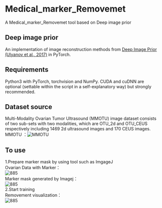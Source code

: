 # Medical_marker_Removemet  
A Medical_marker_Removemet tool based on Deep image prior  

## Deep image prior  
An implementation of image reconstruction methods from [Deep Image Prior (Ulyanov et al., 2017)](https://arxiv.org/abs/1711.10925) in PyTorch.  

## Requirements  
Python3 with PyTorch, torchvision and NumPy. CUDA and cuDNN are optional (settable within the script in a self-explanatory way) but strongly recommended.  

## Dataset source  
Multi-Modality Ovarian Tumor Ultrasound (MMOTU) image dataset consists of two sub-sets with two modalities, which are OTU_2d and OTU_CEUS respectively including 1469 2d ultrasound images and 170 CEUS images.  
MMOTU ：![MMOTU](https://github.com/cv516Buaa/MMOTU_DS2Net)

## To use
1.Prepare marker mask by using tool such as ImgageJ  
Ovarian Data with Marker：  
![885](https://github.com/Kinetics-JOJO/Medical_marker_Removemet/assets/52592905/fb0bf032-6484-4d14-8509-fd82c28f7389)  
Marker mask generated by Imagej：  
![885](https://github.com/Kinetics-JOJO/Medical_marker_Removemet/assets/52592905/2e74cabb-7d4f-4745-9b0c-4d02a7cbd5b9)  
2.Start training  
Removement visualization：  
![885](https://github.com/Kinetics-JOJO/Medical_marker_Removemet/assets/52592905/656652fc-3881-48bf-930b-97c543d89e4f)
